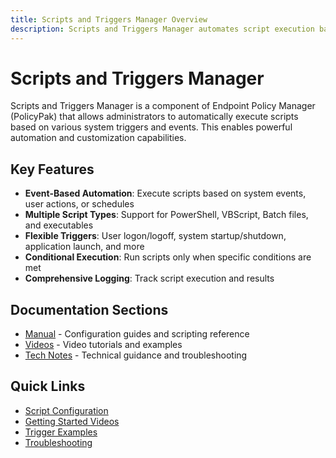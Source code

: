```yaml
---
title: Scripts and Triggers Manager Overview
description: Scripts and Triggers Manager automates script execution based on system events
---
```


# Scripts and Triggers Manager

Scripts and Triggers Manager is a component of Endpoint Policy Manager (PolicyPak) that allows administrators to automatically execute scripts based on various system triggers and events. This enables powerful automation and customization capabilities.

## Key Features

- **Event-Based Automation**: Execute scripts based on system events, user actions, or schedules
- **Multiple Script Types**: Support for PowerShell, VBScript, Batch files, and executables
- **Flexible Triggers**: User logon/logoff, system startup/shutdown, application launch, and more
- **Conditional Execution**: Run scripts only when specific conditions are met
- **Comprehensive Logging**: Track script execution and results

## Documentation Sections

- [Manual](manual/) - Configuration guides and scripting reference
- [Videos](videolearningcenter/) - Video tutorials and examples
- [Tech Notes](knowledgebase/) - Technical guidance and troubleshooting

## Quick Links

- [Script Configuration](manual/configuration)
- [Getting Started Videos](videolearningcenter/gettingstarted)
- [Trigger Examples](videolearningcenter/triggersexamples)
- [Troubleshooting](knowledgebase/troubleshooting)
